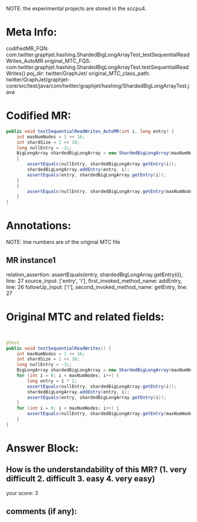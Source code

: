 NOTE: the experimental projects are stored in the sccpu4.

# Meta Info:
codifiedMR_FQN:
com.twitter.graphjet.hashing.ShardedBigLongArrayTest_testSequentialReadWrites_AutoMR
original_MTC_FQS:
com.twitter.graphjet.hashing.ShardedBigLongArrayTest.testSequentialReadWrites()
poj_dir:
twitter/GraphJet/
original_MTC_class_path:
twitter/GraphJet/graphjet-core/src/test/java/com/twitter/graphjet/hashing/ShardedBigLongArrayTest.java

# Codified MR:
```java
public void testSequentialReadWrites_AutoMR(int i, long entry) {
    int maxNumNodes = 1 << 16;
    int shardSize = 1 << 10;
    long nullEntry = -1L;
    BigLongArray shardedBigLongArray = new ShardedBigLongArray(maxNumNodes / 16, shardSize, nullEntry, new NullStatsReceiver());
    {
        assertEquals(nullEntry, shardedBigLongArray.getEntry(i));
        shardedBigLongArray.addEntry(entry, i);
        assertEquals(entry, shardedBigLongArray.getEntry(i));
    }
    {
        assertEquals(nullEntry, shardedBigLongArray.getEntry(maxNumNodes + i));
    }
}
```

# Annotations:
NOTE: line numbers are of the original MTC file
## MR instance1
relation_assertion: assertEquals(entry, shardedBigLongArray.getEntry(i)), line: 27 
source_input: ['entry', 'i'], first_invoked_method_name: addEntry, line: 26 
followUp_input: ['i'], second_invoked_method_name: getEntry, line: 27 


# Original MTC and related fields:
```java


@Test
public void testSequentialReadWrites() {
    int maxNumNodes = 1 << 16;
    int shardSize = 1 << 10;
    long nullEntry = -1L;
    BigLongArray shardedBigLongArray = new ShardedBigLongArray(maxNumNodes / 16, shardSize, nullEntry, new NullStatsReceiver());
    for (int i = 0; i < maxNumNodes; i++) {
        long entry = i * 2;
        assertEquals(nullEntry, shardedBigLongArray.getEntry(i));
        shardedBigLongArray.addEntry(entry, i);
        assertEquals(entry, shardedBigLongArray.getEntry(i));
    }
    for (int i = 0; i < maxNumNodes; i++) {
        assertEquals(nullEntry, shardedBigLongArray.getEntry(maxNumNodes + i));
    }
}

```


# Answer Block: 
## How is the understandability of this MR? (1. very difficult 2. difficult 3. easy 4. very easy)
your score: 3
 
## comments (if any): 
```txt

```
